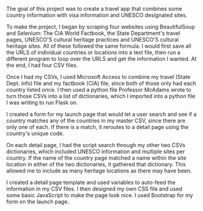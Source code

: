 The goal of this project was to create a travel app that combines some country information with visa information and UNESCO designated sites.

To make the project, I began by scraping four websites using BeautifulSoup and Selenium: The CIA World Factbook, the State Department's travel pages, UNESCO'S cultural heritage practices and UNESCO'S cultural heritage sites. All of these followed the same formula. I would first save all the URLS of individual countries or locations into a text file, then run a different program to loop over the URLS and get the information I wanted. At the end, I had four CSV files.

Once I had my CSVs, I used Microsoft Access to combine my travel (State Dept. info) file and my factbook (CIA) file, since both of those only had each country listed once. I then used a python file Professor McAdams wrote to turn those CSVs into a list of dictionaries, which I imported into a python file I was writing to run Flask on.

I created a form for my launch page that would let a user search and see if a country matches any of the countries in my master CSV, since there are only one of each. If there is a match, it reroutes to a detail page using the country's unique code.

On each detail page, I had the script search through my other two CSVs dictionaries, which included UNESCO information and multiple sites per country. If the name of the country page matched a name within the site location in either of the two dictionaries, it gathered that dictionary. This allowed me to include as many heritage locations as there may have been.

I created a detail page template and used variables to auto-feed the information in my CSV files. I then designed my own CSS file and used some basic JavaScript to make the page look nice. I used Bootstrap for my form on the launch page. 
